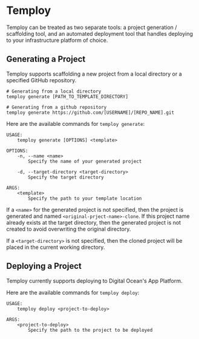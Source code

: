 # Temploy

Temploy can be treated as two separate tools: a project generation / scaffolding tool,
and an automated deployment tool that handles deploying to your infrastructure platform
of choice. 

## Generating a Project

Temploy supports scaffolding a new project from a local directory or a specified GitHub
repository.

```
# Generating from a local directory
temploy generate [PATH_TO_TEMPLATE_DIRECTORY]

# Generating from a github repository
temploy generate https://github.com/[USERNAME]/[REPO_NAME].git
```

Here are the available commands for `temploy generate`:
```
USAGE:
    temploy generate [OPTIONS] <template>

OPTIONS:
    -n, --name <name>
        Specify the name of your generated project

    -d, --target-directory <target-directory>    
        Specify the target directory

ARGS:
    <template>    
        Specify the path to your template location
```

If a `<name>` for the generated project is not specified, then the project is generated
and named `<original-prject-name>-clone`. If this project name already exists at the 
target directory, then the generated project is not created to avoid overwriting the 
original directory.

If a `<target-directory>` is not specified, then the cloned project will be placed in the
current working directory.

## Deploying a Project

Temploy currently supports deploying to Digital Ocean's App Platform. 

Here are the available commands for `temploy deploy`:
```
USAGE:
    temploy deploy <project-to-deploy>

ARGS:
    <project-to-deploy>
        Specify the path to the project to be deployed
```
        
